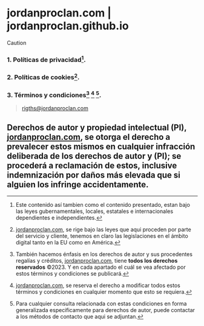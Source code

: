 # jordanproclan.com | jordanproclan.github.io  

> [!CAUTION]
> ### 1. Políticas de privacidad[^1].
> ### 2. Políticas de cookies[^2].
> ### 3. Términos y condiciones[^3] [^4] [^5].

[^1]: Este contenido así tambien como el contenido presentado, estan bajo las leyes gubernamentales, locales, estatales e internacionales dependientes e independientes. 

[^2]: [jordanproclan.com](https://jordanproclan.com), se rige bajo las leyes que aqui proceden por parte del servicio y cliente, tenemos en claro las legislaciones en el ámbito digital tanto en la EU como en América. 

[^3]: También hacemos énfasis en los derechos de autor y sus procedentes regalías y créditos, [jordanproclan.com](https://jordanproclan.com), tiene __todos los derechos reservados__ &copy;2023. Y en cada apartado el cuál se vea afectado por estos términos y condiciones se publicará.  
 
[^4]: [jordanproclan.com](https://jordanproclan.com), se reserva el derecho a modificar todos estos términos y condiciones en cualquier momento que esto se requiera.
  
[^5]: Para cualquier consulta relacionada con estas condiciones en forma generalizada especificamente para derechos de autor, puede contactar a los métodos de contacto que aqui se adjuntan.   

> rigths@jordanproclan.com   
  
## Derechos de autor y propiedad intelectual (PI), [jordanproclan.com](https://jordanproclan.com), se otorga el derecho a prevalecer estos mismos en cualquier infracción deliberada de los derechos de autor y (PI); se procederá a reclamación de estos, inclusive indemnización por daños más elevada que si alguien los infringe accidentamente.
  
